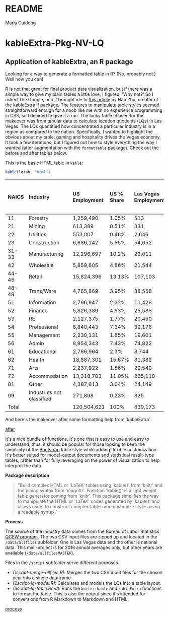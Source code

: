 README
================
Maria Guideng

kableExtra-Pkg-NV-LQ
====================

Application of kableExtra, an R package
---------------------------------------

Looking for a way to generate a formatted table in R? (No, probably not.) Well now you can!

R is not that great for final product data visualization, but if there was a simple way to give my plain tables a little love, I figured, 'Why not?' So I asked The Google, and it brought me to [this article](https://haozhu233.github.io/kableExtra/awesome_table_in_html.html) by Hao Zhu, creator of the [kableExtra](https://CRAN.R-project.org/package=kableExtra) R package. The features to manipulate table styles seemed straightforward enough for a noob like me with no experience programming in CSS, so I decided to give it a run. The lucky table chosen for the makeover was from tabular data to calculate location quotients (LQs) in Las Vegas. The LQs quantified how concentrated a particular industry is in a region as compared to the nation. Specifically, I wanted to highlight the obvious about my table: gaming and hospitality drives the Vegas economy. It took a few iterations, but I figured out how to style everything the way I wanted (after augmentation with the `formattable` package). Check out the before and after tables below.

This is the basic HTML table in `kable`:

``` r
kable(lqtab, "html")
```

<table>
<thead>
<tr>
<th style="text-align:left;">
NAICS
</th>
<th style="text-align:left;">
Industry
</th>
<th style="text-align:left;">
US Employment
</th>
<th style="text-align:left;">
US % Share
</th>
<th style="text-align:left;">
Las Vegas Employment
</th>
<th style="text-align:left;">
Las Vegas % Share
</th>
<th style="text-align:left;">
Employment for Las Vegas Requirements
</th>
<th style="text-align:left;">
Las Vegas LQ
</th>
<th style="text-align:left;">
Las Vegas LQ Classification
</th>
<th style="text-align:left;">
Las Vegas Excess Employment (to export) or Deficit
</th>
</tr>
</thead>
<tbody>
<tr>
<td style="text-align:left;">
11
</td>
<td style="text-align:left;">
Forestry
</td>
<td style="text-align:left;">
1,259,490
</td>
<td style="text-align:left;">
1.05%
</td>
<td style="text-align:left;">
513
</td>
<td style="text-align:left;">
0.06%
</td>
<td style="text-align:left;">
8,771
</td>
<td style="text-align:left;">
0.06
</td>
<td style="text-align:left;">
</td>
<td style="text-align:left;">
-8,258
</td>
</tr>
<tr>
<td style="text-align:left;">
21
</td>
<td style="text-align:left;">
Mining
</td>
<td style="text-align:left;">
613,389
</td>
<td style="text-align:left;">
0.51%
</td>
<td style="text-align:left;">
331
</td>
<td style="text-align:left;">
0.04%
</td>
<td style="text-align:left;">
4,272
</td>
<td style="text-align:left;">
0.08
</td>
<td style="text-align:left;">
</td>
<td style="text-align:left;">
-3,941
</td>
</tr>
<tr>
<td style="text-align:left;">
22
</td>
<td style="text-align:left;">
Utilities
</td>
<td style="text-align:left;">
553,007
</td>
<td style="text-align:left;">
0.46%
</td>
<td style="text-align:left;">
2,646
</td>
<td style="text-align:left;">
0.32%
</td>
<td style="text-align:left;">
3,851
</td>
<td style="text-align:left;">
0.69
</td>
<td style="text-align:left;">
</td>
<td style="text-align:left;">
-1,205
</td>
</tr>
<tr>
<td style="text-align:left;">
23
</td>
<td style="text-align:left;">
Construction
</td>
<td style="text-align:left;">
6,686,142
</td>
<td style="text-align:left;">
5.55%
</td>
<td style="text-align:left;">
54,652
</td>
<td style="text-align:left;">
6.51%
</td>
<td style="text-align:left;">
46,561
</td>
<td style="text-align:left;">
1.17
</td>
<td style="text-align:left;">
</td>
<td style="text-align:left;">
8,091
</td>
</tr>
<tr>
<td style="text-align:left;">
31-33
</td>
<td style="text-align:left;">
Manufacturing
</td>
<td style="text-align:left;">
12,296,697
</td>
<td style="text-align:left;">
10.2%
</td>
<td style="text-align:left;">
22,011
</td>
<td style="text-align:left;">
2.62%
</td>
<td style="text-align:left;">
85,632
</td>
<td style="text-align:left;">
0.26
</td>
<td style="text-align:left;">
</td>
<td style="text-align:left;">
-63,621
</td>
</tr>
<tr>
<td style="text-align:left;">
42
</td>
<td style="text-align:left;">
Wholesale
</td>
<td style="text-align:left;">
5,859,605
</td>
<td style="text-align:left;">
4.86%
</td>
<td style="text-align:left;">
21,544
</td>
<td style="text-align:left;">
2.57%
</td>
<td style="text-align:left;">
40,805
</td>
<td style="text-align:left;">
0.53
</td>
<td style="text-align:left;">
</td>
<td style="text-align:left;">
-19,261
</td>
</tr>
<tr>
<td style="text-align:left;">
44-45
</td>
<td style="text-align:left;">
Retail
</td>
<td style="text-align:left;">
15,824,396
</td>
<td style="text-align:left;">
13.13%
</td>
<td style="text-align:left;">
107,103
</td>
<td style="text-align:left;">
12.76%
</td>
<td style="text-align:left;">
110,198
</td>
<td style="text-align:left;">
0.97
</td>
<td style="text-align:left;">
</td>
<td style="text-align:left;">
-3,095
</td>
</tr>
<tr>
<td style="text-align:left;">
48-49
</td>
<td style="text-align:left;">
Trans/Ware
</td>
<td style="text-align:left;">
4,765,869
</td>
<td style="text-align:left;">
3.95%
</td>
<td style="text-align:left;">
38,558
</td>
<td style="text-align:left;">
4.59%
</td>
<td style="text-align:left;">
33,189
</td>
<td style="text-align:left;">
1.16
</td>
<td style="text-align:left;">
</td>
<td style="text-align:left;">
5,369
</td>
</tr>
<tr>
<td style="text-align:left;">
51
</td>
<td style="text-align:left;">
Information
</td>
<td style="text-align:left;">
2,796,947
</td>
<td style="text-align:left;">
2.32%
</td>
<td style="text-align:left;">
11,428
</td>
<td style="text-align:left;">
1.36%
</td>
<td style="text-align:left;">
19,477
</td>
<td style="text-align:left;">
0.59
</td>
<td style="text-align:left;">
</td>
<td style="text-align:left;">
-8,049
</td>
</tr>
<tr>
<td style="text-align:left;">
52
</td>
<td style="text-align:left;">
Finance
</td>
<td style="text-align:left;">
5,826,386
</td>
<td style="text-align:left;">
4.83%
</td>
<td style="text-align:left;">
25,588
</td>
<td style="text-align:left;">
3.05%
</td>
<td style="text-align:left;">
40,574
</td>
<td style="text-align:left;">
0.63
</td>
<td style="text-align:left;">
</td>
<td style="text-align:left;">
-14,986
</td>
</tr>
<tr>
<td style="text-align:left;">
53
</td>
<td style="text-align:left;">
RE
</td>
<td style="text-align:left;">
2,127,375
</td>
<td style="text-align:left;">
1.77%
</td>
<td style="text-align:left;">
20,450
</td>
<td style="text-align:left;">
2.44%
</td>
<td style="text-align:left;">
14,815
</td>
<td style="text-align:left;">
1.38
</td>
<td style="text-align:left;">
Export
</td>
<td style="text-align:left;">
5,635
</td>
</tr>
<tr>
<td style="text-align:left;">
54
</td>
<td style="text-align:left;">
Professional
</td>
<td style="text-align:left;">
8,840,443
</td>
<td style="text-align:left;">
7.34%
</td>
<td style="text-align:left;">
39,176
</td>
<td style="text-align:left;">
4.67%
</td>
<td style="text-align:left;">
61,563
</td>
<td style="text-align:left;">
0.64
</td>
<td style="text-align:left;">
</td>
<td style="text-align:left;">
-22,387
</td>
</tr>
<tr>
<td style="text-align:left;">
55
</td>
<td style="text-align:left;">
Management
</td>
<td style="text-align:left;">
2,230,131
</td>
<td style="text-align:left;">
1.85%
</td>
<td style="text-align:left;">
19,601
</td>
<td style="text-align:left;">
2.34%
</td>
<td style="text-align:left;">
15,530
</td>
<td style="text-align:left;">
1.26
</td>
<td style="text-align:left;">
Export
</td>
<td style="text-align:left;">
4,071
</td>
</tr>
<tr>
<td style="text-align:left;">
56
</td>
<td style="text-align:left;">
Admin
</td>
<td style="text-align:left;">
8,954,343
</td>
<td style="text-align:left;">
7.43%
</td>
<td style="text-align:left;">
74,822
</td>
<td style="text-align:left;">
8.92%
</td>
<td style="text-align:left;">
62,356
</td>
<td style="text-align:left;">
1.20
</td>
<td style="text-align:left;">
Export
</td>
<td style="text-align:left;">
12,466
</td>
</tr>
<tr>
<td style="text-align:left;">
61
</td>
<td style="text-align:left;">
Educational
</td>
<td style="text-align:left;">
2,766,964
</td>
<td style="text-align:left;">
2.3%
</td>
<td style="text-align:left;">
8,744
</td>
<td style="text-align:left;">
1.04%
</td>
<td style="text-align:left;">
19,269
</td>
<td style="text-align:left;">
0.45
</td>
<td style="text-align:left;">
</td>
<td style="text-align:left;">
-10,525
</td>
</tr>
<tr>
<td style="text-align:left;">
62
</td>
<td style="text-align:left;">
Health
</td>
<td style="text-align:left;">
18,887,301
</td>
<td style="text-align:left;">
15.67%
</td>
<td style="text-align:left;">
81,382
</td>
<td style="text-align:left;">
9.7%
</td>
<td style="text-align:left;">
131,528
</td>
<td style="text-align:left;">
0.62
</td>
<td style="text-align:left;">
</td>
<td style="text-align:left;">
-50,146
</td>
</tr>
<tr>
<td style="text-align:left;">
71
</td>
<td style="text-align:left;">
Arts
</td>
<td style="text-align:left;">
2,237,922
</td>
<td style="text-align:left;">
1.86%
</td>
<td style="text-align:left;">
20,540
</td>
<td style="text-align:left;">
2.45%
</td>
<td style="text-align:left;">
15,584
</td>
<td style="text-align:left;">
1.32
</td>
<td style="text-align:left;">
Export
</td>
<td style="text-align:left;">
4,956
</td>
</tr>
<tr>
<td style="text-align:left;">
72
</td>
<td style="text-align:left;">
Accommodation
</td>
<td style="text-align:left;">
13,318,703
</td>
<td style="text-align:left;">
11.05%
</td>
<td style="text-align:left;">
265,110
</td>
<td style="text-align:left;">
31.59%
</td>
<td style="text-align:left;">
92,749
</td>
<td style="text-align:left;">
2.86
</td>
<td style="text-align:left;">
Export
</td>
<td style="text-align:left;">
172,361
</td>
</tr>
<tr>
<td style="text-align:left;">
81
</td>
<td style="text-align:left;">
Other
</td>
<td style="text-align:left;">
4,387,613
</td>
<td style="text-align:left;">
3.64%
</td>
<td style="text-align:left;">
24,149
</td>
<td style="text-align:left;">
2.88%
</td>
<td style="text-align:left;">
30,555
</td>
<td style="text-align:left;">
0.79
</td>
<td style="text-align:left;">
</td>
<td style="text-align:left;">
-6,406
</td>
</tr>
<tr>
<td style="text-align:left;">
99
</td>
<td style="text-align:left;">
Industries not classified
</td>
<td style="text-align:left;">
271,898
</td>
<td style="text-align:left;">
0.23%
</td>
<td style="text-align:left;">
825
</td>
<td style="text-align:left;">
0.1%
</td>
<td style="text-align:left;">
1,893
</td>
<td style="text-align:left;">
0.44
</td>
<td style="text-align:left;">
</td>
<td style="text-align:left;">
-1,068
</td>
</tr>
<tr>
<td style="text-align:left;">
Total
</td>
<td style="text-align:left;">
</td>
<td style="text-align:left;">
120,504,621
</td>
<td style="text-align:left;">
100%
</td>
<td style="text-align:left;">
839,173
</td>
<td style="text-align:left;">
100%
</td>
<td style="text-align:left;">
839,172
</td>
<td style="text-align:left;">
NA
</td>
<td style="text-align:left;">
</td>
<td style="text-align:left;">
NA
</td>
</tr>
</tbody>
</table>
And here's the makeover after some formatting help from `kableExtra`.

[after](images/after.PNG)

It's a nice bundle of functions. It's one that is easy to use and easy to understand; thus, it should be popular for those looking to keep the simplicity of the [Bootstrap](https://www.w3schools.com/bootstrap/bootstrap_tables.asp) table style while adding flexible customization. It's better suited for model-output documents and statistical result-type tables, rather than for fully leveraging on the power of visualization to help interpret the data.

**Package description**

> "Build complex HTML or 'LaTeX' tables using 'kable()' from 'knitr' and the piping syntax from 'magrittr'. Function 'kable()' is a light weight table generator coming from 'knitr'. This package simplifies the way to manipulate the HTML or 'LaTeX' codes generated by 'kable()' and allows users to construct complex tables and customize styles using a readable syntax."

**Process**

The source of the industry data comes from the Bureau of Labor Statistics [QCEW program](https://www.bls.gov/cew/datatoc.htm). The two CSV input files are zipped up and located in the `/data/allfiles` subfolder. One is Las Vegas data and the other is national data. This mini-project is for 2016 annual averages only, but other years are available (`/data/allfilesMASTER`).

Files in the `/script` subfolder serve different purposes.

-   *(1script-merge-allfiles.R)*: Merges the two CSV input files for the chosen year into a single dataframe.
-   *(2script-lq-model.R)*: Calculates and models the LQs into a table layout.
-   *(3script-lq-table.Rmd)*: Runs the `knitr::kable` and `kableExtra` functions to format the table. This is also the output since it's intended for conversions from R Markdown to Markdown and HTML.

[process](images/process.PNG)
